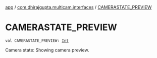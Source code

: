 [app](../index.md) / [com.dhirajgupta.multicam.interfaces](index.md) / [CAMERASTATE_PREVIEW](./-c-a-m-e-r-a-s-t-a-t-e_-p-r-e-v-i-e-w.md)

# CAMERASTATE_PREVIEW

`val CAMERASTATE_PREVIEW: `[`Int`](https://kotlinlang.org/api/latest/jvm/stdlib/kotlin/-int/index.html)

Camera state: Showing camera preview.

